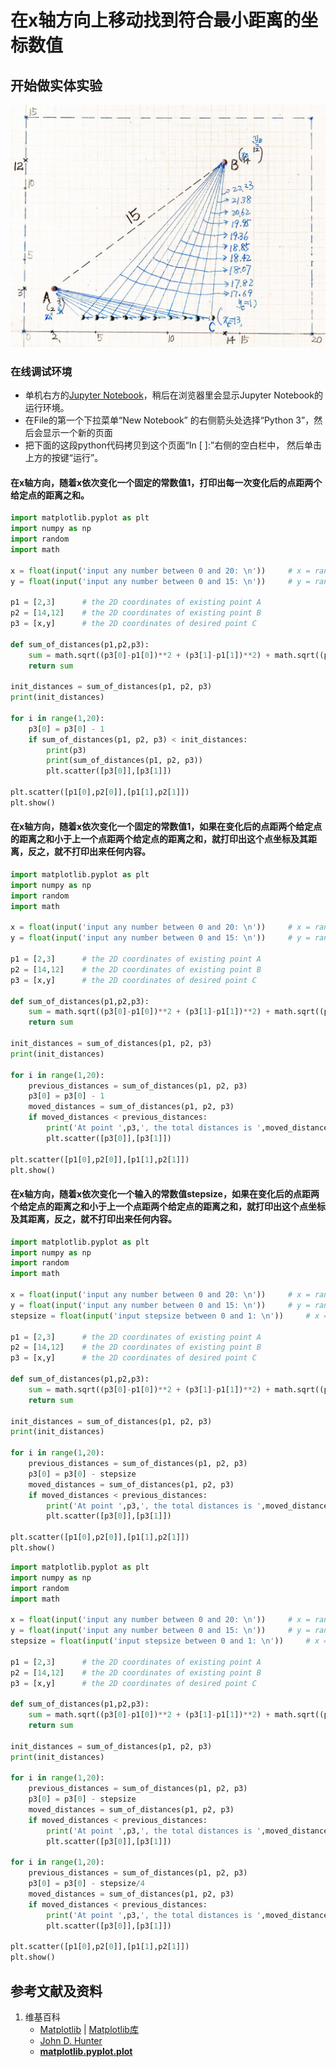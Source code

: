 # 在x轴方向上移动找到符合最小距离的坐标数值

## 开始做实体实验

![](/images/使用最优化算法优化布局/使用目标函数求最小距离/到两个点的距离之和最短的点坐标/在x轴方向上移动找到符合最小距离的坐标数值/1a1.jpg)

### 在线调试环境

- 单机右方的[Jupyter Notebook](https://mybinder.org/v2/gh/ipython/ipython-in-depth/master?filepath=binder/Index.ipynb)，稍后在浏览器里会显示Jupyter Notebook的运行环境。
- 在File的第一个下拉菜单“New Notebook” 的右侧箭头处选择“Python 3”，然后会显示一个新的页面
- 把下面的这段python代码拷贝到这个页面“In [ ]:”右侧的空白栏中， 然后单击上方的按键“运行”。

#### 在x轴方向，随着x依次变化一个固定的常数值1，打印出每一次变化后的点距两个给定点的距离之和。

```python
import matplotlib.pyplot as plt
import numpy as np
import random
import math

x = float(input('input any number between 0 and 20: \n'))	  # x = random.uniform(0,20)
y = float(input('input any number between 0 and 15: \n'))	  # y = random.uniform(0,15)

p1 = [2,3]		# the 2D coordinates of existing point A
p2 = [14,12]	# the 2D coordinates of existing point B
p3 = [x,y]		# the 2D coordinates of desired point C

def sum_of_distances(p1,p2,p3):
	sum = math.sqrt((p3[0]-p1[0])**2 + (p3[1]-p1[1])**2) + math.sqrt((p3[0]-p2[0])**2 + (p3[1]-p2[1])**2)
	return sum

init_distances = sum_of_distances(p1, p2, p3)
print(init_distances)

for i in range(1,20):
    p3[0] = p3[0] - 1
    if sum_of_distances(p1, p2, p3) < init_distances:
        print(p3)
        print(sum_of_distances(p1, p2, p3))
        plt.scatter([p3[0]],[p3[1]])

plt.scatter([p1[0],p2[0]],[p1[1],p2[1]])
plt.show()
```

#### 在x轴方向，随着x依次变化一个固定的常数值1，如果在变化后的点距两个给定点的距离之和小于上一个点距两个给定点的距离之和，就打印出这个点坐标及其距离，反之，就不打印出来任何内容。

```python
import matplotlib.pyplot as plt
import numpy as np
import random
import math

x = float(input('input any number between 0 and 20: \n'))	  # x = random.uniform(0,20)
y = float(input('input any number between 0 and 15: \n'))	  # y = random.uniform(0,15)

p1 = [2,3]		# the 2D coordinates of existing point A
p2 = [14,12]	# the 2D coordinates of existing point B
p3 = [x,y]		# the 2D coordinates of desired point C

def sum_of_distances(p1,p2,p3):
	sum = math.sqrt((p3[0]-p1[0])**2 + (p3[1]-p1[1])**2) + math.sqrt((p3[0]-p2[0])**2 + (p3[1]-p2[1])**2)
	return sum

init_distances = sum_of_distances(p1, p2, p3)
print(init_distances)

for i in range(1,20):
	previous_distances = sum_of_distances(p1, p2, p3)
	p3[0] = p3[0] - 1
	moved_distances = sum_of_distances(p1, p2, p3)
	if moved_distances < previous_distances:
		print('At point ',p3,', the total distances is ',moved_distances)
		plt.scatter([p3[0]],[p3[1]])

plt.scatter([p1[0],p2[0]],[p1[1],p2[1]])
plt.show()
```

#### 在x轴方向，随着x依次变化一个输入的常数值stepsize，如果在变化后的点距两个给定点的距离之和小于上一个点距两个给定点的距离之和，就打印出这个点坐标及其距离，反之，就不打印出来任何内容。

```python
import matplotlib.pyplot as plt
import numpy as np
import random
import math

x = float(input('input any number between 0 and 20: \n'))	  # x = random.uniform(0,20)
y = float(input('input any number between 0 and 15: \n'))	  # y = random.uniform(0,15)
stepsize = float(input('input stepsize between 0 and 1: \n'))	  # x = random.uniform(0,1)

p1 = [2,3]		# the 2D coordinates of existing point A
p2 = [14,12]	# the 2D coordinates of existing point B
p3 = [x,y]		# the 2D coordinates of desired point C

def sum_of_distances(p1,p2,p3):
	sum = math.sqrt((p3[0]-p1[0])**2 + (p3[1]-p1[1])**2) + math.sqrt((p3[0]-p2[0])**2 + (p3[1]-p2[1])**2)
	return sum

init_distances = sum_of_distances(p1, p2, p3)
print(init_distances)

for i in range(1,20):
	previous_distances = sum_of_distances(p1, p2, p3)
	p3[0] = p3[0] - stepsize
	moved_distances = sum_of_distances(p1, p2, p3)
	if moved_distances < previous_distances:
		print('At point ',p3,', the total distances is ',moved_distances)
		plt.scatter([p3[0]],[p3[1]])

plt.scatter([p1[0],p2[0]],[p1[1],p2[1]])
plt.show()
```

```python
import matplotlib.pyplot as plt
import numpy as np
import random
import math

x = float(input('input any number between 0 and 20: \n'))	  # x = random.uniform(0,20)
y = float(input('input any number between 0 and 15: \n'))	  # y = random.uniform(0,15)
stepsize = float(input('input stepsize between 0 and 1: \n'))	  # x = random.uniform(0,1)

p1 = [2,3]		# the 2D coordinates of existing point A
p2 = [14,12]	# the 2D coordinates of existing point B
p3 = [x,y]		# the 2D coordinates of desired point C

def sum_of_distances(p1,p2,p3):
	sum = math.sqrt((p3[0]-p1[0])**2 + (p3[1]-p1[1])**2) + math.sqrt((p3[0]-p2[0])**2 + (p3[1]-p2[1])**2)
	return sum

init_distances = sum_of_distances(p1, p2, p3)
print(init_distances)

for i in range(1,20):
	previous_distances = sum_of_distances(p1, p2, p3)
	p3[0] = p3[0] - stepsize
	moved_distances = sum_of_distances(p1, p2, p3)
	if moved_distances < previous_distances:
		print('At point ',p3,', the total distances is ',moved_distances)
		plt.scatter([p3[0]],[p3[1]])

for i in range(1,20):
	previous_distances = sum_of_distances(p1, p2, p3)
	p3[0] = p3[0] - stepsize/4
	moved_distances = sum_of_distances(p1, p2, p3)
	if moved_distances < previous_distances:
		print('At point ',p3,', the total distances is ',moved_distances)
		plt.scatter([p3[0]],[p3[1]])

plt.scatter([p1[0],p2[0]],[p1[1],p2[1]])
plt.show()
```

## 参考文献及资料

1. 维基百科
	- [Matplotlib](https://en.wikipedia.org/wiki/Matplotlib) | [Matplotlib库](https://en.wikipedia.org/wiki/Matplotlib)
	- [John D. Hunter](https://en.wikipedia.org/wiki/John_D._Hunter#Matplotlib)
	- [**matplotlib.pyplot.plot**](https://matplotlib.org/stable/api/_as_gen/matplotlib.pyplot.plot.html)

